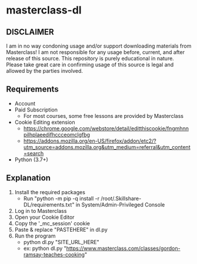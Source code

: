 # masterclass-dl

## DISCLAIMER

I am in no way condoning usage and/or support downloading materials from Masterclass! I am not responsible for any usage before, current, and after release of this source. This repository is purely educational in nature. Please take great care in confirming usage of this source is legal and allowed by the parties involved.

## Requirements

- Account
- Paid Subscription
	- For most courses, some free lessons are provided by Masterclass
- Cookie Editing extension
	- https://chrome.google.com/webstore/detail/editthiscookie/fngmhnnpilhplaeedifhccceomclgfbg
	- https://addons.mozilla.org/en-US/firefox/addon/etc2/?utm_source=addons.mozilla.org&utm_medium=referral&utm_content=search
- Python (3.7+)
 
## Explanation

1. Install the required packages
    - Run "python -m pip -q install -r /root/.Skillshare-DL/requirements.txt" in System/Admin-Privileged Console
2. Log in to Masterclass
3. Open your Cookie Editor
4. Copy the '_mc_session' cookie
5. Paste & replace "PASTEHERE" in dl.py
6. Run the program
    - python dl.py "SITE_URL_HERE"
    - ex: python dl.py "https://www.masterclass.com/classes/gordon-ramsay-teaches-cooking"
